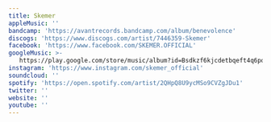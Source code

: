 ```yaml
---
title: Skemer
appleMusic: ''
bandcamp: 'https://avantrecords.bandcamp.com/album/benevolence'
discogs: 'https://www.discogs.com/artist/7446359-Skemer'
facebook: 'https://www.facebook.com/SKEMER.OFFICIAL'
googleMusic: >-
   https://play.google.com/store/music/album?id=Bsdkzf6kjcdetbqeft4q6por54e&tid=song-Tiyhaz6occtzftnaruuzp5vrbiu
instagram: 'https://www.instagram.com/skemer_official'
soundcloud: ''
spotify: 'https://open.spotify.com/artist/2QHpQ8U9ycMSo9CVZgJDu1'
twitter: ''
website: ''
youtube: ''
---
```

